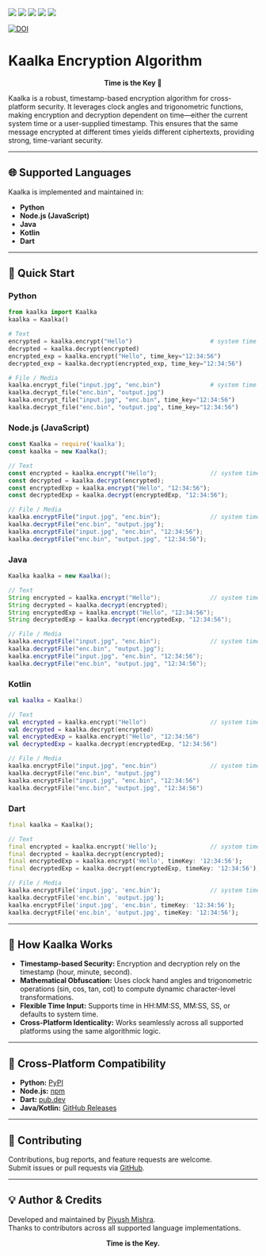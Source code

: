 <div align="center>
  <img src="https://img.shields.io/badge/python-3670A0?style=for-the-badge&logo=python&logoColor=ffdd54">
  <img src="https://img.shields.io/badge/node.js-6DA55F?style=for-the-badge&logo=node.js&logoColor=white">
  <img src="https://img.shields.io/badge/java-%23ED8B00.svg?style=for-the-badge&logo=openjdk&logoColor=white">
  <img src="https://img.shields.io/badge/javascript-%23323330.svg?style=for-the-badge&logo=javascript&logoColor=%23F7DF1E">
  <img src="https://img.shields.io/badge/kotlin-%237F52FF.svg?style=for-the-badge&logo=kotlin&logoColor=white">
  <img src="https://img.shields.io/badge/dart-%230175C2.svg?style=for-the-badge&logo=dart&logoColor=white">
</div>

<a href="https://doi.org/10.5281/zenodo.8170382"><img src="https://zenodo.org/badge/DOI/10.5281/zenodo.8170382.svg" alt="DOI"></a>


# Kaalka Encryption Algorithm

<div align="center">
  <b>Time is the Key 🔑</b>
</div>

Kaalka is a robust, timestamp-based encryption algorithm for cross-platform security. It leverages clock angles and trigonometric functions, making encryption and decryption dependent on time—either the current system time or a user-supplied timestamp. This ensures that the same message encrypted at different times yields different ciphertexts, providing strong, time-variant security.

---

## 🌐 Supported Languages

Kaalka is implemented and maintained in:

- **Python**
- **Node.js (JavaScript)**
- **Java**
- **Kotlin**
- **Dart**

---

## 🚀 Quick Start

### Python
```python
from kaalka import Kaalka
kaalka = Kaalka()

# Text
encrypted = kaalka.encrypt("Hello")                      # system time
decrypted = kaalka.decrypt(encrypted)
encrypted_exp = kaalka.encrypt("Hello", time_key="12:34:56")
decrypted_exp = kaalka.decrypt(encrypted_exp, time_key="12:34:56")

# File / Media
kaalka.encrypt_file("input.jpg", "enc.bin")              # system time
kaalka.decrypt_file("enc.bin", "output.jpg")
kaalka.encrypt_file("input.jpg", "enc.bin", time_key="12:34:56")
kaalka.decrypt_file("enc.bin", "output.jpg", time_key="12:34:56")
```

### Node.js (JavaScript)
```js
const Kaalka = require('kaalka');
const kaalka = new Kaalka();

// Text
const encrypted = kaalka.encrypt("Hello");               // system time
const decrypted = kaalka.decrypt(encrypted);
const encryptedExp = kaalka.encrypt("Hello", "12:34:56");
const decryptedExp = kaalka.decrypt(encryptedExp, "12:34:56");

// File / Media
kaalka.encryptFile("input.jpg", "enc.bin");              // system time
kaalka.decryptFile("enc.bin", "output.jpg");
kaalka.encryptFile("input.jpg", "enc.bin", "12:34:56");
kaalka.decryptFile("enc.bin", "output.jpg", "12:34:56");
```

### Java
```java
Kaalka kaalka = new Kaalka();

// Text
String encrypted = kaalka.encrypt("Hello");              // system time
String decrypted = kaalka.decrypt(encrypted);
String encryptedExp = kaalka.encrypt("Hello", "12:34:56");
String decryptedExp = kaalka.decrypt(encryptedExp, "12:34:56");

// File / Media
kaalka.encryptFile("input.jpg", "enc.bin");              // system time
kaalka.decryptFile("enc.bin", "output.jpg");
kaalka.encryptFile("input.jpg", "enc.bin", "12:34:56");
kaalka.decryptFile("enc.bin", "output.jpg", "12:34:56");
```

### Kotlin
```kotlin
val kaalka = Kaalka()

// Text
val encrypted = kaalka.encrypt("Hello")                  // system time
val decrypted = kaalka.decrypt(encrypted)
val encryptedExp = kaalka.encrypt("Hello", "12:34:56")
val decryptedExp = kaalka.decrypt(encryptedExp, "12:34:56")

// File / Media
kaalka.encryptFile("input.jpg", "enc.bin")               // system time
kaalka.decryptFile("enc.bin", "output.jpg")
kaalka.encryptFile("input.jpg", "enc.bin", "12:34:56")
kaalka.decryptFile("enc.bin", "output.jpg", "12:34:56")
```

### Dart
```dart
final kaalka = Kaalka();

// Text
final encrypted = kaalka.encrypt('Hello');               // system time
final decrypted = kaalka.decrypt(encrypted);
final encryptedExp = kaalka.encrypt('Hello', timeKey: '12:34:56');
final decryptedExp = kaalka.decrypt(encryptedExp, timeKey: '12:34:56');

// File / Media
kaalka.encryptFile('input.jpg', 'enc.bin');              // system time
kaalka.decryptFile('enc.bin', 'output.jpg');
kaalka.encryptFile('input.jpg', 'enc.bin', timeKey: '12:34:56');
kaalka.decryptFile('enc.bin', 'output.jpg', timeKey: '12:34:56');
```

---

## 🔑 How Kaalka Works

- <b>Timestamp-based Security:</b> Encryption and decryption rely on the timestamp (hour, minute, second).
- <b>Mathematical Obfuscation:</b> Uses clock hand angles and trigonometric operations (sin, cos, tan, cot) to compute dynamic character-level transformations.
- <b>Flexible Time Input:</b> Supports time in HH:MM:SS, MM:SS, SS, or defaults to system time.
- <b>Cross-Platform Identicality:</b> Works seamlessly across all supported platforms using the same algorithmic logic.

---

## 🔄 Cross-Platform Compatibility

- <b>Python:</b> <a href="https://pypi.org/project/kaalka/">PyPI</a>
- <b>Node.js:</b> <a href="https://www.npmjs.com/package/kaalka">npm</a>
- <b>Dart:</b> <a href="https://pub.dev/packages/kaalka">pub.dev</a>
- <b>Java/Kotlin:</b> <a href="https://github.com/PIYUSH-MISHRA-00/Kaalka-Encryption-Algorithm/releases">GitHub Releases</a>

---

## 🤝 Contributing

Contributions, bug reports, and feature requests are welcome.<br>
Submit issues or pull requests via <a href="https://github.com/PIYUSH-MISHRA-00/Kaalka-Encryption-Algorithm">GitHub</a>.

---

## 💡 Author & Credits

Developed and maintained by <a href="https://github.com/PIYUSH-MISHRA-00">Piyush Mishra</a>.<br>
Thanks to contributors across all supported language implementations.

<div align="center"> <b>Time is the Key.</b> </div>
